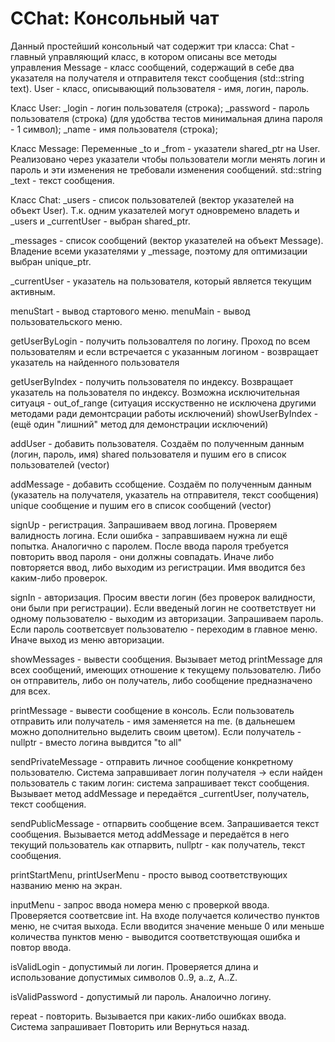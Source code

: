 # CChat: Консольный чат

Данный простейший консольный чат содержит три класса:
Chat - главный управляющий класс, в котором описаны все методы управления
Message - класс сообщений, содержащий в себе два указателя на получателя и отправителя текст сообщения (std::string text).
User - класс, описывающий пользователя - имя, логин, пароль.

Класс User:
_login - логин пользователя (строка);
_password - пароль пользователя (строка) (для удобства тестов минимальная длина пароля - 1 символ);
_name - имя пользователя (строка);

Класс Message:
Переменные _to и _from -  указатели shared_ptr на User. Реализовано через указатели чтобы пользователи могли менять логин и пароль и эти изменения не требовали изменения сообщений.
std::string _text - текст сообщения.

Класс Chat:
_users - список пользователей (вектор указателей на объект User). Т.к. одним указателей могут одновремено владеть и _users и _currentUser - выбран shared_ptr.

_messages - список сообщений (вектор указателей на объект Message). Владение всеми указателями у _message, поэтому для оптимизации выбран unique_ptr.

_currentUser - указатель на пользователя, который является текущим активным.

menuStart - вывод стартового меню.
menuMain - вывод пользовательского меню.

getUserByLogin - получить пользовалтеля по логину. Проход по всем пользователям и если встречается c указанным логином - возвращает указатель на найденного пользователя

getUserByIndex - получить пользователя по индексу. Возвращает указатель на пользователя по индексу. Возможна исключительная ситуаця - out_of_range (ситуация исскуственно не исключена другими методами ради демонтсрации работы исключений)
showUserByIndex - (ещё один "лишний" метод для демонстрации исключений)

addUser - добавить пользователя. Создаём по полученным данным (логин, пароль, имя) shared пользователя и пушим его в список пользователей (vector<User>)

addMessage - добавить ссобщение. Создаём по полученным данным (указатель на получателя, указатель на отправителя, текст сообщения) unique сообщение и пушим его в список сообщений (vector<Message>)

signUp - регистрация. Запрашиваем ввод логина. Проверяем валидность логина. Если ошибка - заправшиваем нужна ли ещё попытка. Аналогично с паролем. После ввода пароля требуется повторить ввод пароля - они должны совпадать. Иначе либо повторяется ввод, либо выходим из регистрации. Имя вводится без каким-либо проверок.

signIn - авторизация. Просим ввести логин (без проверок валидности, они были при регистрации). Если введеный логин не соответствует ни одному пользователю  - выходим из авторизации. Запрашиваем пароль. Если пароль соответсвует пользователю - переходим в главное меню. Иначе выход из меню авторизации.

showMessages - вывести сообщения. Вызывает метод printMessage для всех сообщений, имеющих отношение к текущему пользователю. Либо он отправитель, либо он получатель, либо сообщение предназначено для всех.

printMessage - вывести сообщение в консоль. Если пользователь отправить или получатель - имя заменяется на me. (в дальнешем можно дополнительно выделить своим цветом). Если получатель - nullptr - вместо логина вывдится "to all"

sendPrivateMessage - отправить личное сообщение конкретному пользователю. Система заправшивает логин получателя -> если найден пользователь с таким логин: система запрашивает текст сообщения. Вызывает метод addMessage и передаётся _currentUser, получатель, текст сообщения.

sendPublicMessage - отпарвить сообщение всем. Запрашивается текст сообщения. Вызывается метод addMessage и передаётся в него текущий пользователь как отпарвить, nullptr - как получатель, текст сообщения.

printStartMenu, printUserMenu - просто вывод соответствующих названию меню на экран.

inputMenu - запрос ввода номера меню с проверкой ввода. Проверяется соответсвие int. На входе получается количество пунктов меню, не считая выхода. Если вводится значение меньше 0 или меньше количества пунктов меню - выводится соответствующая ошибка и повтор ввода.

isValidLogin - допустимый ли логин. Проверяется длина и использование допустимых символов 0..9, a..z, A..Z.

isValidPassword - допустимый ли пароль. Аналоично логину.

repeat - повторить. Вызывается при каких-либо ошибках ввода. Система запрашивает Повторить или Вернуться назад.